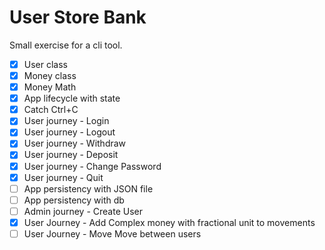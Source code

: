 # User Store Bank

Small exercise for a cli tool.

- [x] User class
- [x] Money class
- [x] Money Math
- [x] App lifecycle with state
- [x] Catch Ctrl+C
- [x] User journey - Login
- [x] User journey - Logout
- [x] User journey - Withdraw
- [x] User journey - Deposit
- [x] User journey - Change Password
- [x] User journey - Quit
- [ ] App persistency with JSON file
- [ ] App persistency with db
- [ ] Admin journey - Create User
- [x] User Journey - Add Complex money with fractional unit to movements
- [ ] User Journey - Move Move between users
